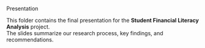 #
Presentation

This folder contains the final presentation for the **Student Financial Literacy Analysis** project.  
The slides summarize our research process, key findings, and recommendations.  

